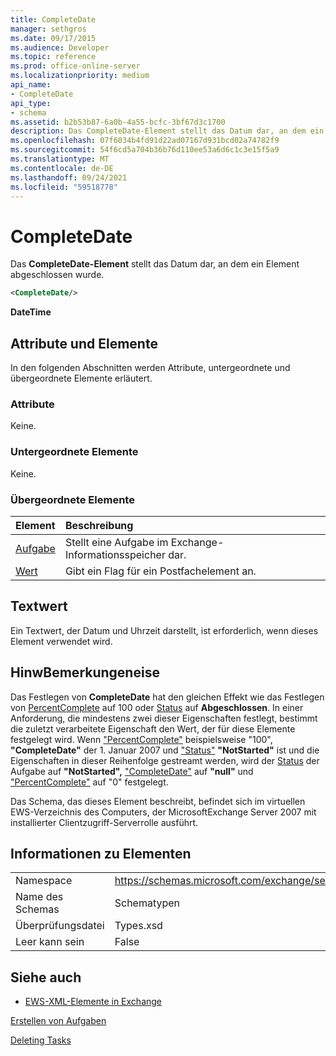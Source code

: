 ```yaml
---
title: CompleteDate
manager: sethgros
ms.date: 09/17/2015
ms.audience: Developer
ms.topic: reference
ms.prod: office-online-server
ms.localizationpriority: medium
api_name:
- CompleteDate
api_type:
- schema
ms.assetid: b2b53b87-6a0b-4a55-bcfc-3bf67d3c1700
description: Das CompleteDate-Element stellt das Datum dar, an dem ein Element abgeschlossen wurde.
ms.openlocfilehash: 07f6034b4fd91d22ad07167d931bcd02a74782f9
ms.sourcegitcommit: 54f6cd5a704b36b76d110ee53a6d6c1c3e15f5a9
ms.translationtype: MT
ms.contentlocale: de-DE
ms.lasthandoff: 09/24/2021
ms.locfileid: "59518778"
---
```

# <a name="completedate"></a>CompleteDate

Das **CompleteDate-Element** stellt das Datum dar, an dem ein Element abgeschlossen wurde. 
  
```xml
<CompleteDate/>
```

 **DateTime**
## <a name="attributes-and-elements"></a>Attribute und Elemente

In den folgenden Abschnitten werden Attribute, untergeordnete und übergeordnete Elemente erläutert.
  
### <a name="attributes"></a>Attribute

Keine.
  
### <a name="child-elements"></a>Untergeordnete Elemente

Keine.
  
### <a name="parent-elements"></a>Übergeordnete Elemente

|**Element**|**Beschreibung**|
|:-----|:-----|
|[Aufgabe](task.md) <br/> |Stellt eine Aufgabe im Exchange-Informationsspeicher dar.  <br/> |
|[Wert](flag.md) <br/> |Gibt ein Flag für ein Postfachelement an.  <br/> |
   
## <a name="text-value"></a>Textwert

Ein Textwert, der Datum und Uhrzeit darstellt, ist erforderlich, wenn dieses Element verwendet wird.
  
## <a name="remarks"></a>HinwBemerkungeneise

Das Festlegen von **CompleteDate** hat den gleichen Effekt wie das Festlegen von [PercentComplete](percentcomplete.md) auf 100 oder [Status](status.md) auf **Abgeschlossen**. In einer Anforderung, die mindestens zwei dieser Eigenschaften festlegt, bestimmt die zuletzt verarbeitete Eigenschaft den Wert, der für diese Elemente festgelegt wird. Wenn ["PercentComplete"](percentcomplete.md) beispielsweise "100", **"CompleteDate"** der 1. Januar 2007 und ["Status"](status.md) **"NotStarted"** ist und die Eigenschaften in dieser Reihenfolge gestreamt werden, wird der [Status](status.md) der Aufgabe auf **"NotStarted",** ["CompleteDate"](completedate.md) auf **"null"** und ["PercentComplete"](percentcomplete.md) auf "0" festgelegt. 
  
Das Schema, das dieses Element beschreibt, befindet sich im virtuellen EWS-Verzeichnis des Computers, der MicrosoftExchange Server 2007 mit installierter Clientzugriff-Serverrolle ausführt.
  
## <a name="element-information"></a>Informationen zu Elementen

|||
|:-----|:-----|
|Namespace  <br/> |https://schemas.microsoft.com/exchange/services/2006/types  <br/> |
|Name des Schemas  <br/> |Schematypen  <br/> |
|Überprüfungsdatei  <br/> |Types.xsd  <br/> |
|Leer kann sein  <br/> |False  <br/> |
   
## <a name="see-also"></a>Siehe auch



- [EWS-XML-Elemente in Exchange](ews-xml-elements-in-exchange.md)


[Erstellen von Aufgaben](https://msdn.microsoft.com/library/0ef97334-e8a0-4f67-a23a-dd9e2bbad49f%28Office.15%29.aspx)
  
[Deleting Tasks](https://msdn.microsoft.com/library/a3d7e25f-8a35-4901-b1d9-d31f418ab340%28Office.15%29.aspx)

